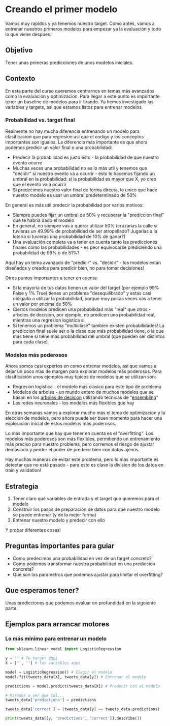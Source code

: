 # Creando el primer modelo
Vamos muy rapidos y ya tenemos nuestro target. Como antes, vamos a entrenar nuestros primeros modelos para empezar ya la evaluación y todo lo que viene despues.

## Objetivo
Tener unas primeras predicciones de unos modelos iniciales.

## Contexto
En esta parte del curso queremos centrarnos en temas más avanzados como la evaluacion y optimizacion. Para llegar a este punto es importante tener un baseline de modelos para ir tirando. Ya hemos investigado las variables y targets, asi que estamos listos para entrenar modelos.


### Probabilidad vs. target final
Realmente no hay mucha diferencia entrenando un modelo para clasificacion que para regresion asi que el codigo y los conceptos importantes son iguales. La diferencia más importante es que ahora podemos predicir un valor final o una probabilidad:

* Predecir la probabilidad es justo esto - la probabilidad de que nuestro evento ocurre
* Muchas veces una probabilidad no es lo más util y tenemos que "decidir" si nuestro evento va a ocurrir - esto lo hacemos fijando un umbral en la probabilidad: si la probabilidad es mayor que X, yo creo que el evento va a ocurrir
* Si predecimos nuestro valor final de forma directa, lo unico que hace nuestro modelo es usar un umbral predeterminado de 50%

En general es más util predecir la probabilidad por varios motivos:

* Siempre puedes fijar un umbral de 50% y recuperar la "prediccion final" que te habria dado el modelo
* En general, no siempre vas a querar utilizar 50% (cruzarias la calle si tuvieras un 49.99% de probabilidad de ser atropellado? Jugarias a la loteria si tuvieras una probabilidad de 10% de ganar?)
* Una evaluación completa va a tener en cuenta tanto las predicciones finales como las probabilidades - es peor equivocarse prediciendo una probabilidad de 99% o de 51%?

Aquí hay un tema avanzado de "predicir" vs. "decidir" - los modelos estan diseñados y creados para predicir bien, no para tomar decisiones!

Otros puntos importantes a tener en cuenta:

* Si la mayoria de tus datos tienen un valor del target (por ejemplo 99% False y 1% True) tienes un problema "desequilibrado" y estas casi obligado a utilizar la probabilidad, porque muy pocas veces vas a tener un valor por encima de 50%
* Ciertos modelos predicen una probabilidad más "real" que otros - arboles de decision, por ejemplo, no predicen una probabilidad real, mientras una regresion logistica si
* Si tenemos un problema "multiclase" tambien existen probabilidades! La prediccion final suele ser o la clase que más probabilidad tiene, o la que más tiene si tiene más probabilidad del umbral (que pueden ser distintos para cada clase)

### Modelos más poderosos
Ahora somos casi expertos en como entrenar modelos, asi que vamos a dejar un poco mas de margen para explorar modelos más poderosos. Para clasificación unos ejemplos muy tipicos de modelos que se utilizan son:

* Regresion logistica - el modelo más clasico para este tipo de problema
* Modelos de arboles - un mundo entero de muchos modelos que se basan en los [arboles de decision](https://scikit-learn.org/stable/modules/tree.html) utilizando tecnicas de "[ensembling](https://scikit-learn.org/stable/modules/ensemble.html)"
* Las redes neuronales - los modelos más flexibles que hay

En otras semanas vamos a explorar mucho más el tema de optimizacion y la eleccion de modelos, pero ahora puede ser buen momento para hacer una exploración inicial de estos modelos más poderosos.

Lo más importante que hay que tener en cuenta es el "overfitting". Los modelos más poderosos son más flexibles, permitiendo un entrenamiento más preciso para nuestro problema, pero corremos el riesgo de ajustar demasiado y perder el poder de predecir bien con datos ajenos.

Hay muchas maneras de evitar este problema, pero lo más importante es detectar que no está pasado - para esto es clave la division de los datos en train y validation!

## Estrategia

1. Tener claro qué variables de entrada y el target que queremos para el modelo
2. Construir los pasos de preparación de datos para que nuestro modelo se puede entrenar (y de la mejor forma)
3. Entrenar nuestro modelo y predecir con ello

Y probar diferentes cosas!

## Preguntas importantes para guiar

* Como predecimos una probabilidad en vez de un target concreto?
* Como podemos transformar nuestra probabilidad en una prediccion concreta?
* Que son los parametros que podemos ajustar para limitar el overfitting?

## Que esperamos tener?
Unas predicciones que podemos evaluar en profundidad en la siguiente parte.

## Ejemplos para arrancar motores

### Lo más mínimo para entrenar un modelo

```python
from sklearn.linear_model import LogisticRegression

y = '' # Tu target aqui
X = ['', ''] # Tus variables aqui

model = LogisticRegression() # Elegir el modelo
model.fit(tweets_data[X], tweets_data[y]) # Entrenar el modelo

predictions = model.predict(tweets_data[X]) # Predecir con el modelo

# Miramos a ver que tal...
tweets_data['predictions'] = predictions

tweets_data['correct'] = (tweets_data[y] == tweets_data.predictions)

print(tweets_data[[y, 'predictions', 'correct']].describe())
```
